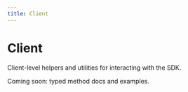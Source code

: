 ```yaml
---
title: Client
---
```


# Client

Client-level helpers and utilities for interacting with the SDK.

Coming soon: typed method docs and examples.


